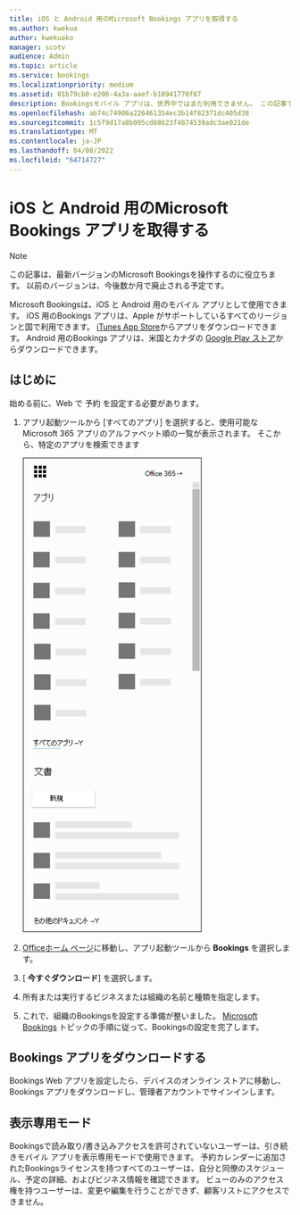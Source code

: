 ```yaml
---
title: iOS と Android 用のMicrosoft Bookings アプリを取得する
ms.author: kwekua
author: kwekuako
manager: scotv
audience: Admin
ms.topic: article
ms.service: bookings
ms.localizationpriority: medium
ms.assetid: 01b79cb0-e206-4a3a-aaef-b10941770f87
description: Bookingsモバイル アプリは、世界中ではまだ利用できません。 この記事では、アプリが現在利用可能なロケールの一覧を示します。
ms.openlocfilehash: ab74c74906a226461354ec3b14f82371dc405d38
ms.sourcegitcommit: 1c5f9d17a8b095cd88b23f4874539adc3ae021de
ms.translationtype: MT
ms.contentlocale: ja-JP
ms.lasthandoff: 04/08/2022
ms.locfileid: "64714727"
---
```

# <a name="get-the-microsoft-bookings-app-for-ios-and-android"></a>iOS と Android 用のMicrosoft Bookings アプリを取得する

> [!NOTE]
> この記事は、最新バージョンのMicrosoft Bookingsを操作するのに役立ちます。 以前のバージョンは、今後数か月で廃止される予定です。

Microsoft Bookingsは、iOS と Android 用のモバイル アプリとして使用できます。 iOS 用のBookings アプリは、Apple がサポートしているすべてのリージョンと国で利用できます。 [iTunes App Store](https://apps.apple.com/app/microsoft-bookings/id1065657468)からアプリをダウンロードできます。 Android 用のBookings アプリは、米国とカナダの [Google Play ストア](https://play.google.com/store/apps/details?id=com.microsoft.exchange.bookings)からダウンロードできます。

## <a name="before-you-begin"></a>はじめに

始める前に、Web で 予約 を設定する必要があります。

1. アプリ起動ツールから [すべてのアプリ] を選択すると、使用可能なMicrosoft 365 アプリのアルファベット順の一覧が表示されます。 そこから、特定のアプリを検索できます

   ![アプリ起動ツールの画像。](../media/bookings-all-apps-launcher.png)

2. [Officeホーム ページ](https://office.com)に移動し、アプリ起動ツールから **Bookings** を選択します。

3. [ **今すぐダウンロード**] を選択します。

4. 所有または実行するビジネスまたは組織の名前と種類を指定します。

5. これで、組織のBookingsを設定する準備が整いました。 [Microsoft Bookings](bookings-overview.md) トピックの手順に従って、Bookingsの設定を完了します。

## <a name="download-the-bookings-app"></a>Bookings アプリをダウンロードする

Bookings Web アプリを設定したら、デバイスのオンライン ストアに移動し、Bookings アプリをダウンロードし、管理者アカウントでサインインします。

## <a name="view-only-mode"></a>表示専用モード

Bookingsで読み取り/書き込みアクセスを許可されていないユーザーは、引き続きモバイル アプリを表示専用モードで使用できます。 予約カレンダーに追加されたBookingsライセンスを持つすべてのユーザーは、自分と同僚のスケジュール、予定の詳細、およびビジネス情報を確認できます。 ビューのみのアクセス権を持つユーザーは、変更や編集を行うことができず、顧客リストにアクセスできません。
